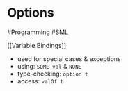 # Options
#Programming #SML

[[Variable Bindings]]
+ used for special cases & exceptions
+ using: `SOME val` & `NONE`
+ type-checking: `option t`
+ access: `valOf t`